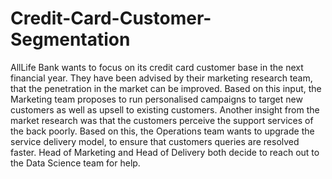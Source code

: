 # Credit-Card-Customer-Segmentation
AllLife Bank wants to focus on its credit card customer base in the next financial  year.  They  have  been  advised  by  their  marketing  research  team,  that  the penetration  in  the  market  can  be  improved. Based  on  this  input,  the  Marketing  team proposes to run personalised campaigns to target new customers as well as upsell to existing  customers.  Another  insight from  the market  research  was  that  the  customers perceive the support services of the back poorly. Based on this, the Operations team wants  to  upgrade  the  service  delivery  model,  to  ensure  that  customers  queries  are resolved faster. Head of Marketing and Head of Delivery both decide to reach out to the Data Science team for help.
